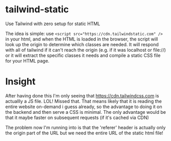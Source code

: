 # tailwind-static

Use Tailwind with zero setup for static HTML

The idea is simple: use `<script src="https://cdn.tailwindstatic.com" />` in your html, and when the HTML is loaded in the browser, the script will look up the origin to determine which classes are needed. It will respond with all of tailwind if it can't reach the origin (e.g. if it was localhost or file://) or it will extract the specific classes it needs and compile a static CSS file for your HTML page.

# Insight

After having done this I'm only seeing that https://cdn.tailwindcss.com is actuallly a JS file. LOL! Missed that. That means likely that it is reading the entire website on-demand i guess already, so the advantage to doing it on the backend and then serve a CSS is minimal. The only advantage would be that it maybe faster on subsequent requests (if it's cached via CDN)

The problem now I'm running into is that the 'referer' header is actually only the origin part of the URL but we need the entire URL of the static html file!
